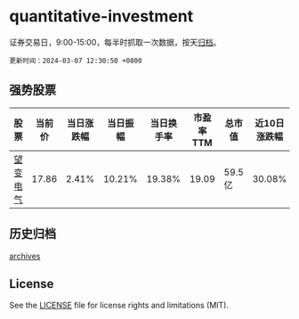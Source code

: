 # quantitative-investment

证券交易日，9:00-15:00，每半时抓取一次数据，按天[归档](archives)。

`更新时间：2024-03-07 12:30:50 +0800`

## 强势股票

|股票|当前价|当日涨跌幅|当日振幅|当日换手率|市盈率TTM|总市值|近10日涨跌幅|
|----|----|----|----|----|----|----|----|
|[望变电气](https://xueqiu.com/S/SH603191)|17.86|2.41%|10.21%|19.38%|19.09|59.5亿|30.08%|

## 历史归档

[archives](archives)

## License

See the [LICENSE](LICENSE) file for license rights and limitations (MIT).